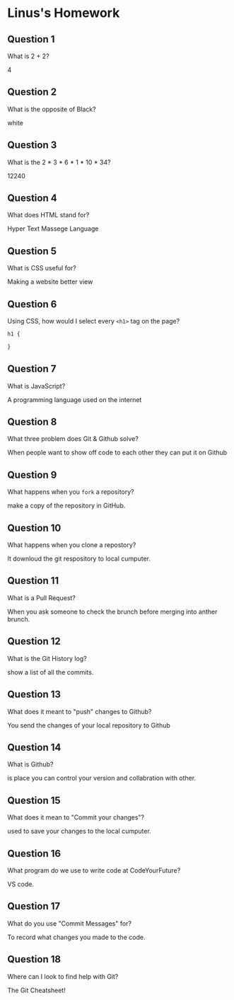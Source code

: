 # Linus's Homework

## Question 1

What is 2 + 2?

4

## Question 2

What is the opposite of Black?

white

## Question 3

What is the  2 * 3 * 6 * 1 * 10 * 34?

12240

## Question 4 

What does HTML stand for?

Hyper Text Massege Language

## Question 5

What is CSS useful for?

Making a website better view

## Question 6

Using CSS, how would I select every `<h1>` tag on the page?

```css
h1 {

}
```

## Question 7

What is JavaScript?

A programming language used on the internet

## Question 8

What three problem does Git & Github solve?

When people want to show off code to each other they can put it on Github

## Question 9

What happens when you `fork` a repository?

 make a copy of the repository in GitHub.



## Question 10 

What happens when you clone a repostory?

It downloud the git respository to local cumputer.

## Question 11

What is a Pull Request?

When you ask someone to check the brunch before merging into anther brunch.

## Question 12

What is the Git History log?

show a list of all the commits.

## Question 13

What does it meant to "push" changes to Github?

You send the changes of your local repository to Github

## Question 14

What is Github?

is place you can control your version and collabration with other.

## Question 15

What does it mean to "Commit your changes"?

used to save your changes to the local cumputer.

## Question 16

What program do we use to write code at CodeYourFuture?

VS code.

## Question 17

What do you use "Commit Messages" for?

To record what changes you made to the code.

## Question 18

Where can I look to find help with Git?

The Git Cheatsheet!
